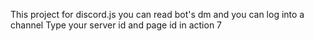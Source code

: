 This project for discord.js you can read bot's dm and you can log into a channel Type your server id and page id in action 7
